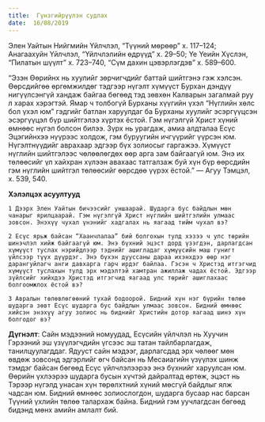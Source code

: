 ```yaml
---
title:  Гүнзгийрүүлэн судлах
date:  16/08/2019
---
```


Элен Уайтын Нийгмийн Үйлчлэл, “Түүний мөрөөр” х. 117–124; Анагаахуйн Үйлчлэл, “Үйлчлэлийн өдрүүд” х. 29–50; Үе Үеийн Хүслэн, “Пилатын шүүлт” х. 723–740, “Сүм дахин цэвэрлэгдэв” х. 589–600.

“Эзэн Өөрийнх нь хуулийг зөрчигчдийг баттай шийтгэнэ гэж хэлсэн. Өөрсдийгөө өргөмжилдөг тэдгээр нүгэлт хүмүүст Бурхан дэндүү нигүүлсэнгүй хандаж байгаа бөгөөд тэд зөвхөн Калварын загалмай руу л харах хэрэгтэй. Ямар ч толбогүй Бурханы хүүгийн үхэл “Нүглийн хөлс бол үхэл юм” гэдгийг батлан харуулдаг ба Бурханы хуулийг эсэргүүцсэн эсэргүүцэл бүр шийтгэлээ хүртэх ёстой. Гэм нүгэлгүй Христ хүний өмнөөс нүгэл болсон билээ. Зүрх нь урагдаж, амиа алдталаа Есүс Эцэгийнхээ нүүрээс холдож, гэм буруугийн ичгүүрийг үүрсэн юм. Нүгэлтнүүдийг аврахаар эдгээр бүх золиосыг гаргажээ. Хүмүүст нүглийн шийтгэлээс чөлөөлөгдөх өөр арга зам байгаагүй юм. Энэ их төлөөсийг үл хайхран хүлээн авахаас татгалзаж буй хүн бүр өөрсдийн гэм нүглийн шийтгэл төлөөсийг өөрсдөө үүрэх ёстой.” — Агуу Тэмцэл, х. 539, 540.

**Хэлэлцэх асуултууд**

`1 Дээрх Элен Уайтын бичээсийг уншаарай. Шударга бус байдлын мөн чанарыг ярилцаарай. Гэм нүгэлгүй Христ нүглийн шийтгэлийн улмаас зовсон. Энэхүү чухал үнэнийг хадгалах нь яагаад тийм чухал вэ?`

`2 Есүс ярьж байсан “Хаанчлалаа” бий болгохын тулд хэзээ ч улс төрийн шинэчлэл хийж байгаагүй юм. Энэ бүхний эцэст дорд үзэгдэн, дарлагдсан хүмүүст туслах нэрийдлээр тэднийг ашигладаг хүмүүсийн маш гунигт үйлсээр түүх дүүрдэг. Энэ бүхэн дууссаны дараа ихэнхдээ өөр нэг дарангуйлагч анги давхарга гарч ирдэг байлаа. Гэсэн ч Христэд итгэгчид хүмүүст туслахын тулд эрх мэдэлтэй хамтран ажиллаж чадах ёстой. Эдгээр зүйлсийг хийхдээ Христэд итгэгчид яагаад улс төрийг ашиглахаас болгоомжлох ёстой вэ?`

`3 Авралын төлөвлөгөөний тухай бодоорой. Бидний хүн нэг бүрийн төлөө шударга зөвт Есүс шударга бус байдлын улмаас зовсон. Бидний өмнөөс хийсэн энэхүү агуу золиос нь биднийг Христийн дотор яагаад шинэ хүн болгодог вэ?`

**Дүгнэлт**: Сайн мэдээний номуудад, Есүсийн үйлчлэл нь Хуучин Гэрээний эш үзүүлэгчдийн үгсээс эш татан тайлбарлагдаж, танилцуулагддаг. Ядууст сайн мэдээг, дарлагсдад эрх чөлөөг мөн өвдөж зовсонд эдгэрлийг өгч байсан нь Месаиагийн үзүүлэх шинж тэмдэг байсан бөгөөд Есүс үйлчлэлээрээ энэ бүхнийг харуулсан юм. Өөрийн үхлээрээ шударга бусын хүчтэй дайралтад өртөж, эцэст нь Тэрээр нүгэлд унасан хүн төрөлхтний хүний мөсгүй байдлыг ялж чадсан юм. Бидний өмнөөс золиослогдон, шударга бусаар нас барсан Түүний үхлийн төлөө талархаж байна. Бидний гэм уучлагдсан бөгөөд бидэнд мөнх амийн амлалт бий.